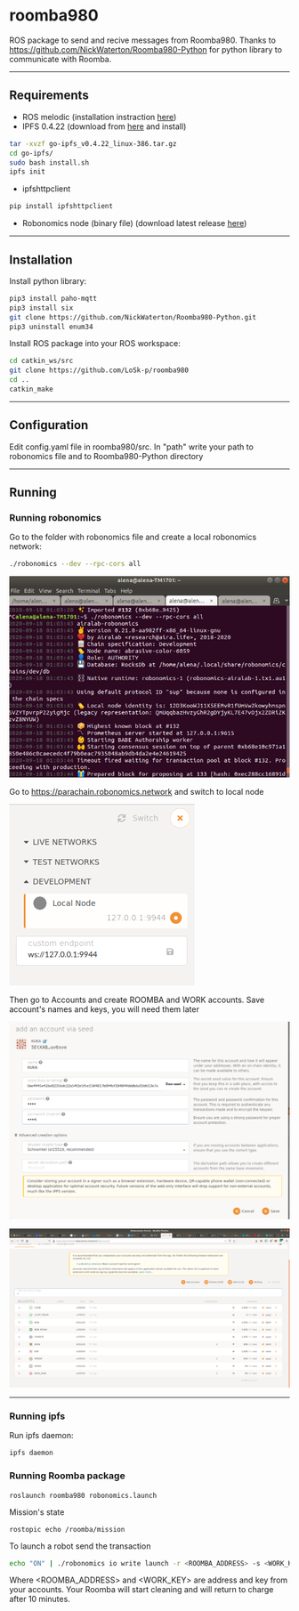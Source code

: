 # roomba980
ROS package to send and recive messages from Roomba980.
Thanks to https://github.com/NickWaterton/Roomba980-Python for python library to communicate with Roomba.
***
## Requirements
* ROS melodic (installation instraction [here](http://wiki.ros.org/melodic/Installation/Ubuntu))
* IPFS 0.4.22 (download from [here](https://www.npackd.org/p/ipfs/0.4.22) and install)
```bash
tar -xvzf go-ipfs_v0.4.22_linux-386.tar.gz
cd go-ipfs/
sudo bash install.sh
ipfs init
```
* ipfshttpclient
```bash
pip install ipfshttpclient
```
* Robonomics node (binary file) (download latest release [here](https://github.com/airalab/robonomics/releases))
***
## Installation
Install python library:
```bash
pip3 install paho-mqtt
pip3 install six
git clone https://github.com/NickWaterton/Roomba980-Python.git
pip3 uninstall enum34
```
Install ROS package into your ROS workspace:
```bash
cd catkin_ws/src
git clone https://github.com/LoSk-p/roomba980
cd ..
catkin_make
```
***
## Configuration
Edit config.yaml file in roomba980/src. In "path" write your path to robonomics file and to Roomba980-Python directory
***
## Running
### Running robonomics
Go to the folder with robonomics file and create a local robonomics network:
```bash
./robonomics --dev --rpc-cors all
```

![robonomics](https://github.com/LoSk-p/media/blob/master/2.png)

Go to https://parachain.robonomics.network and switch to local node

![local](https://github.com/LoSk-p/media/blob/master/3.png)

Then go to Accounts and create ROOMBA and WORK accounts. Save account's names and keys, you will need them later

![acc](https://github.com/LoSk-p/media/blob/master/4.png)

![accs](https://github.com/LoSk-p/media/blob/master/Screenshot%20from%202020-09-18%2001-07-56.png)
***
### Running ipfs
Run ipfs daemon:
```bash
ipfs daemon
```
### Running Roomba package

```
roslaunch roomba980 robonomics.launch
```

Mission's state
```
rostopic echo /roomba/mission
```

To launch a robot send the transaction

```bash
echo "ON" | ./robonomics io write launch -r <ROOMBA_ADDRESS> -s <WORK_KEY>
```
Where <ROOMBA_ADDRESS> and <WORK_KEY> are address and key from your accounts.
Your Roomba will start cleaning and will return to charge after 10 minutes.


